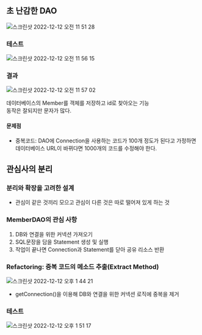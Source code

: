 ## 초 난감한 DAO
![스크린샷 2022-12-12 오전 11 51 28](https://user-images.githubusercontent.com/98242564/206950627-da7691a3-63e7-4b91-b97d-5eace2dd5300.png)
### 테스트
![스크린샷 2022-12-12 오전 11 56 15](https://user-images.githubusercontent.com/98242564/206951098-1976b9b4-2457-403a-b2c0-3abf8122d117.png)
### 결과
![스크린샷 2022-12-12 오전 11 57 02](https://user-images.githubusercontent.com/98242564/206951199-39c942f3-671b-48a0-869d-d4fdd47e8b08.png)

데이터베이스의 Member를 객체를 저장하고 id로 찾아오는 기능  
동작은 잘되지만 문자가 많다.
#### 문제점 
- 중복코드: DAO에 Connection을 사용하는 코드가 100개 정도가 된다고 가정하면 데이터베이스 URL이 바뀌다면 1000개의 코드를 수정해야 한다. 
## 관심사의 분리

### 분리와 확장을 고려한 설계
- 관심이 같은 것끼리 모으고 관심이 다른 것은 따로 떨어져 있게 하는 것

### MemberDAO의 관심 사항
1. DB와 연결을 위한 커넥션 가져오기
2. SQL문장을 담을 Statement 생성 및 실행
3. 작업이 끝나면 Connection과 Statement를 닫아 공유 리소스 반환


### Refactoring: 중복 코드의 메소드 추출(Extract Method)
![스크린샷 2022-12-12 오후 1 44 21](https://user-images.githubusercontent.com/98242564/206962533-e82c11c9-9eb9-45e3-bdc3-99b643f6e2c0.png)
- getConnection()을 이용해 DB와 연결을 위한 커넥션 로직에 중복을 제거 

### 테스트
![스크린샷 2022-12-12 오후 1 51 17](https://user-images.githubusercontent.com/98242564/206963309-819182a7-8523-40cc-a233-8020dee685e3.png)

